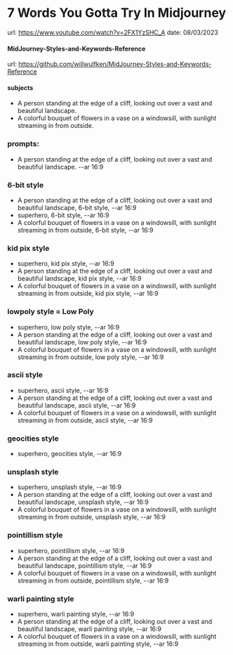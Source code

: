 7 Words You Gotta Try In Midjourney
===================================

url: https://www.youtube.com/watch?v=2FX1YzSHC_A
date: 08/03/2023

#### MidJourney-Styles-and-Keywords-Reference

url: https://github.com/willwulfken/MidJourney-Styles-and-Keywords-Reference

#### subjects

- A person standing at the edge of a cliff, looking out over a vast and beautiful landscape.
- A colorful bouquet of flowers in a vase on a windowsill, with sunlight streaming in from outside.

### prompts: 

- A person standing at the edge of a cliff, looking out over a vast and beautiful landscape. --ar 16:9

### 6-bit style

- A person standing at the edge of a cliff, looking out over a vast and beautiful landscape, 6-bit style, --ar 16:9
- superhero, 6-bit style, --ar 16:9
- A colorful bouquet of flowers in a vase on a windowsill, with sunlight streaming in from outside, 6-bit style, --ar 16:9 

### kid pix style

- superhero, kid pix style, --ar 16:9
- A person standing at the edge of a cliff, looking out over a vast and beautiful landscape, kid pix style, --ar 16:9
- A colorful bouquet of flowers in a vase on a windowsill, with sunlight streaming in from outside, kid pix style, --ar 16:9 

### lowpoly style = Low Poly

- superhero, low poly style, --ar 16:9
- A person standing at the edge of a cliff, looking out over a vast and beautiful landscape, low poly style, --ar 16:9
- A colorful bouquet of flowers in a vase on a windowsill, with sunlight streaming in from outside, low poly style, --ar 16:9 

### ascii style

- superhero, ascii style, --ar 16:9
- A person standing at the edge of a cliff, looking out over a vast and beautiful landscape, ascii style, --ar 16:9
- A colorful bouquet of flowers in a vase on a windowsill, with sunlight streaming in from outside, ascii style, --ar 16:9 

### geocities style

- superhero, geocities style, --ar 16:9

### unsplash style

- superhero, unsplash style, --ar 16:9
- A person standing at the edge of a cliff, looking out over a vast and beautiful landscape, unsplash style, --ar 16:9
- A colorful bouquet of flowers in a vase on a windowsill, with sunlight streaming in from outside, unsplash style, --ar 16:9 

### pointillism style

- superhero, pointillism style, --ar 16:9
- A person standing at the edge of a cliff, looking out over a vast and beautiful landscape, pointillism style, --ar 16:9
- A colorful bouquet of flowers in a vase on a windowsill, with sunlight streaming in from outside, pointillism style, --ar 16:9 

### warli painting style

- superhero, warli painting style, --ar 16:9
- A person standing at the edge of a cliff, looking out over a vast and beautiful landscape, warli painting style, --ar 16:9
- A colorful bouquet of flowers in a vase on a windowsill, with sunlight streaming in from outside, warli painting style, --ar 16:9 